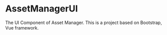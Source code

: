 # AssetManagerUI

The UI Component of Asset Manager. This is a project based on Bootstrap, Vue framework.
